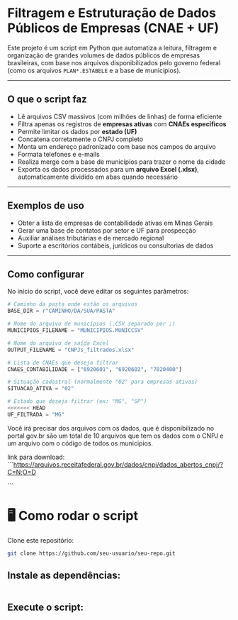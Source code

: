 #  Filtragem e Estruturação de Dados Públicos de Empresas (CNAE + UF)

Este projeto é um script em Python que automatiza a leitura, filtragem e organização de grandes volumes de dados públicos de empresas brasileiras, com base nos arquivos disponibilizados pelo governo federal (como os arquivos `PLAN*.ESTABELE` e a base de municípios).

---

##  O que o script faz

- Lê arquivos CSV massivos (com milhões de linhas) de forma eficiente
- Filtra apenas os registros de **empresas ativas** com **CNAEs específicos**
- Permite limitar os dados por **estado (UF)**
- Concatena corretamente o CNPJ completo
- Monta um endereço padronizado com base nos campos do arquivo
- Formata telefones e e-mails
- Realiza merge com a base de municípios para trazer o nome da cidade
- Exporta os dados processados para um **arquivo Excel (.xlsx)**, automaticamente dividido em abas quando necessário

---

##  Exemplos de uso

- Obter a lista de empresas de contabilidade ativas em Minas Gerais
- Gerar uma base de contatos por setor e UF para prospecção
- Auxiliar análises tributárias e de mercado regional
- Suporte a escritórios contábeis, jurídicos ou consultorias de dados

---

##  Como configurar

No início do script, você deve editar os seguintes parâmetros:

```python
# Caminho da pasta onde estão os arquivos
BASE_DIR = r"CAMINHO/DA/SUA/PASTA"

# Nome do arquivo de municípios (.CSV separado por ;)
MUNICIPIOS_FILENAME = "MUNICIPIOS.MUNICCSV"

# Nome do arquivo de saída Excel
OUTPUT_FILENAME = "CNPJs_filtrados.xlsx"

# Lista de CNAEs que deseja filtrar
CNAES_CONTABILIDADE = ["6920601", "6920602", "7020400"]

# Situação cadastral (normalmente "02" para empresas ativas)
SITUACAO_ATIVA = "02"

# Estado que deseja filtrar (ex: "MG", "SP")
<<<<<<< HEAD
UF_FILTRADA = "MG"

```

Você irá precisar dos arquivos com os dados, que é disponibilizado no 
portal gov.br são um total de 10 arquivos que tem os dados com o CNPJ 
e um arquivo com o código de todos os municipios. 

link para download: ```https://arquivos.receitafederal.gov.br/dados/cnpj/dados_abertos_cnpj/?C=N;O=D

´´´

# 🖥️ Como rodar o script
Clone este repositório:

```bash
git clone https://github.com/seu-usuario/seu-repo.git

```
## Instale as dependências:

```pip install pandas openpyxl
```
## Execute o script:

```python script.py


